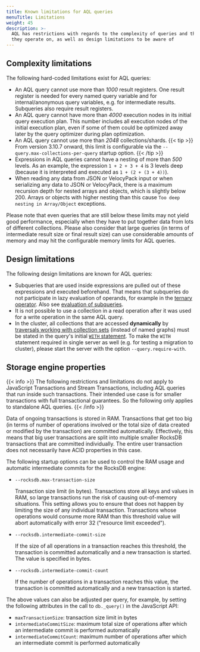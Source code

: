 ```yaml
---
title: Known limitations for AQL queries
menuTitle: Limitations
weight: 45
description: >-
  AQL has restrictions with regards to the complexity of queries and the data
  they operate on, as well as design limitations to be aware of
---
```

## Complexity limitations

The following hard-coded limitations exist for AQL queries:

- An AQL query cannot use more than _1000_ result registers.
  One result register is needed for every named query variable and for
  internal/anonymous query variables, e.g. for intermediate results.
  Subqueries also require result registers.
- An AQL query cannot have more than _4000_ execution nodes in its initial
  query execution plan. This number includes all execution nodes of the
  initial execution plan, even if some of them could be
  optimized away later by the query optimizer during plan optimization.
- An AQL query cannot use more than _2048_ collections/shards.
  {{< tip >}}
  From version 3.10.7 onward, this limit is configurable via the
  `--query.max-collections-per-query` startup option.
  {{< /tip >}}
- Expressions in AQL queries cannot have a nesting of more than _500_ levels.
  As an example, the expression `1 + 2 + 3 + 4` is 3 levels deep
  (because it is interpreted and executed as `1 + (2 + (3 + 4))`).
- When reading any data from JSON or VelocyPack input or when serializing
  any data to JSON or VelocyPack, there is a maximum recursion depth for 
  nested arrays and objects, which is slightly below 200. Arrays or objects
  with higher nesting than this cause `Too deep nesting in Array/Object`
  exceptions.

Please note that even queries that are still below these limits may not
yield good performance, especially when they have to put together data from lots
of different collections. Please also consider that large queries (in terms of
intermediate result size or final result size) can use considerable amounts of
memory and may hit the configurable memory limits for AQL queries.

## Design limitations

The following design limitations are known for AQL queries:

- Subqueries that are used inside expressions are pulled out of these
  expressions and executed beforehand. That means that subqueries do not
  participate in lazy evaluation of operands, for example in the
  [ternary operator](../operators.md#ternary-operator). Also see
  [evaluation of subqueries](subqueries.md#evaluation-of-subqueries).
- It is not possible to use a collection in a read operation after
  it was used for a write operation in the same AQL query.
- In the cluster, all collections that are accessed **dynamically** by
  [traversals working with collection sets](../graphs/traversals.md#working-with-collection-sets)
  (instead of named graphs) must be stated in the query's initial
  [`WITH` statement](../high-level-operations/with.md). To make the `WITH` statement
  required in single server as well (e.g. for testing a migration to cluster),
  please start the server with the option `--query.require-with`.

## Storage engine properties

{{< info >}}
The following restrictions and limitations do not apply to JavaScript Transactions
and Stream Transactions, including AQL queries that run inside such transactions.
Their intended use case is for smaller transactions with full transactional
guarantees. So the following only applies to standalone AQL queries.
{{< /info >}}

Data of ongoing transactions is stored in RAM. Transactions that get too big
(in terms of number of operations involved or the total size of data created or
modified by the transaction) are committed automatically. Effectively, this
means that big user transactions are split into multiple smaller RocksDB
transactions that are committed individually. The entire user transaction does
not necessarily have ACID properties in this case.

The following startup options can be used to control the RAM usage and automatic
intermediate commits for the RocksDB engine:

- `--rocksdb.max-transaction-size`

  Transaction size limit (in bytes). Transactions store all keys and values in
  RAM, so large transactions run the risk of causing out-of-memory situations.
  This setting allows you to ensure that does not happen by limiting the size of
  any individual transaction. Transactions whose operations would consume more
  RAM than this threshold value will abort automatically with error 32 ("resource
  limit exceeded").

- `--rocksdb.intermediate-commit-size`

  If the size of all operations in a transaction reaches this threshold, the transaction
  is committed automatically and a new transaction is started. The value is specified in bytes.

- `--rocksdb.intermediate-commit-count`

  If the number of operations in a transaction reaches this value, the transaction is
  committed automatically and a new transaction is started.

The above values can also be adjusted per query, for example, by setting the
following attributes in the call to `db._query()` in the JavaScript API:

- `maxTransactionSize`: transaction size limit in bytes
- `intermediateCommitSize`: maximum total size of operations after which an intermediate
  commit is performed automatically
- `intermediateCommitCount`: maximum number of operations after which an intermediate
  commit is performed automatically
